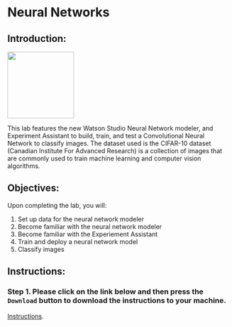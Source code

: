 # Neural Networks

## Introduction:

[<img src="https://raw.githubusercontent.com/Davin-IBM/Proof-of-Technology/master/DSX/images/DSX.png" height="150"/>](http://datascience.ibm.com/) 

This lab features the new Watson Studio Neural Network modeler, and Experiment Assistant to build, train, and test a Convolutional Neural Network to classify images. The dataset used is the CIFAR-10 dataset (Canadian Institute For Advanced Research) is a collection of images that are commonly used to train machine learning and computer vision algorithms. 

## Objectives:

Upon completing the lab, you will: 

1. Set up data for the neural network modeler
1. Become familiar with the neural network modeler  
1. Become familiar with the Experiement Assistant
1. Train and deploy a neural network model
1. Classify images

## Instructions:

### Step 1.  Please click on the link below and then press the `Download` button to download the instructions to your machine.

[Instructions](https://github.com/bleonardb3/ML-POT/blob/master/Lab-3/Neural%20Network%20Design%20Overview%20-%20no%20setup.pdf).

